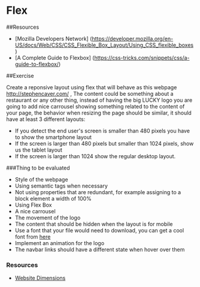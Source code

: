 # Flex

##Resources

* [Mozilla Developers Network] (https://developer.mozilla.org/en-US/docs/Web/CSS/CSS_Flexible_Box_Layout/Using_CSS_flexible_boxes)
* [A Complete Guide to Flexbox] (https://css-tricks.com/snippets/css/a-guide-to-flexbox/)

##Exercise

Create a reponsive layout using flex that will behave as this webpage http://stephencaver.com/ , The content could be something about a restaurant or any other thing, instead of having the big LUCKY logo you are going to add nice carrousel showing something related to the content of your page, the behavior when resizing the page should be similar, it should have at least 3 different layouts:
  * If you detect the end user's screen is smaller than 480 pixels you have to show the smartphone layout
  * If the screen is larger than 480 pixels but smaller than 1024 pixels, show us the tablet layout
  * If the screen is larger than 1024 show the regular desktop layout.
 
###Thing to be evaluated
  * Style of the webpage
  * Using semantic tags when necessary
  * Not using properties that are redundant, for example assigning to a block element a width of 100%
  * Using Flex Box
  * A nice carrousel 
  * The movement of the logo
  * The content that should be hidden when the layout is for mobile
  * Use a font that your file would need to download, you can get a cool font from [here](https://fonts.google.com/)
  * Implement an animation for the logo
  * The navbar links should have a different state when hover over them

### Resources

* [Website Dimensions](http://www.websitedimensions.com/)
